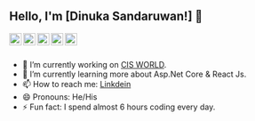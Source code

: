 ## Hello, I'm [Dinuka Sandaruwan!] 👋

<a href="#">
  <img align="left" alt="Pawan's Twitter" width="22px" src="https://cdn.jsdelivr.net/npm/simple-icons@v3/icons/twitter.svg" />
</a>
<a href="https://rb.gy/i1jcy8">
  <img align="left" alt="Dinuka's Linkdein" width="22px" src="https://cdn.jsdelivr.net/npm/simple-icons@v3/icons/linkedin.svg" />
</a>
<a href="https://rb.gy/sh5jht">
  <img align="left" alt="Dinuka's Github" width="22px" src="https://cdn.jsdelivr.net/npm/simple-icons@v3/icons/github.svg" />
</a>
<a href="#">
  <img align="left" alt="Dinuka's Instagram" width="22px" src="https://cdn.jsdelivr.net/npm/simple-icons@v3/icons/instagram.svg" />
</a>
<a href="#/">
  <img align="left" alt="Dinuka's Facebook" width="22px" src="https://cdn.jsdelivr.net/npm/simple-icons@v3/icons/facebook.svg" />
</a>
<br/>
<br/>


- 🔭 I’m currently working on [CIS WORLD](https://www.cisworld.lk/).
- 🌱 I’m currently learning more about Asp.Net Core & React Js.
- 📫 How to reach me: [Linkdein](https://rb.gy/i1jcy8) 
- 😄 Pronouns: He/His
- ⚡ Fun fact: I spend almost 6 hours coding  every day.






</div>

